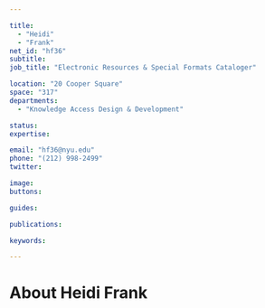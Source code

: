 ```yaml
---

title:
  - "Heidi"
  - "Frank"
net_id: "hf36"
subtitle: 
job_title: "Electronic Resources & Special Formats Cataloger"

location: "20 Cooper Square"
space: "317"
departments:
  - "Knowledge Access Design & Development"

status: 
expertise:

email: "hf36@nyu.edu"
phone: "(212) 998-2499"
twitter: 

image: 
buttons:

guides:

publications:

keywords:

---
```


# About Heidi Frank


